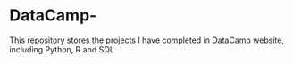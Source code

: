 # DataCamp-
This repository stores the projects I have completed in DataCamp website, including Python, R and SQL
